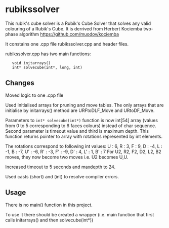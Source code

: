 # rubikssolver

This rubik's cube solver is a Rubik's Cube Solver that solves any valid colouring of a Rubik's Cube.
It is derrived from Herbert Kociemba two-phase algorithm
https://github.com/muodov/kociemba

It constains one .cpp file rubikssolver.cpp and header files.

rubikssolver.cpp has two main functions:
```
   void initarrays()
   int* solvecube(int*, long, int)
```
## Changes

Moved logic to one .cpp file

Used Initialised arrays for pruning and move tables.
The only arrays that are initialise by initarrays() method are
URFtoDLF_Move and URtoDF_Move.

Parameters to  `int* solvecube(int*)` function is now int[54] array (values from 0 to 5 corresponding to 6 faces colours) instead of char sequence.
Second parameter is timeout value and third is maximum depth.
This function returns pointer to array with rotations represented by int elements.

The rotations correspond to following int values:
U : 6,
R : 3,
F : 9,
D : -4,
L : -1,
B : -7,
U' : -6,
R' : -3,
F' : -9,
D' : 4,
L' : 1,
B' : 7
For U2, R2, F2, D2, L2, B2 moves, they now become two moves i.e. U2 becomes U,U.

Increased timeout to 5 seconds and maxdepth to 24.

Used casts (short) and (int) to resolve compiler errors.

## Usage

There is no main() function in this project.

To use it there should be created a wrapper (i.e. main function that first calls initarrays() and then solvecube(int*))


